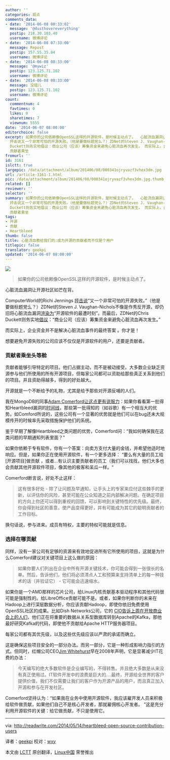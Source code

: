 ```yaml
---
author: ''
categories: 观点
comments_data:
- date: '2014-06-08 00:33:02'
  message: '@dusthovereverything'
  postip: 218.30.103.40
  username: 微博评论
- date: '2014-06-08 07:33:00'
  message: Repost
  postip: 157.55.35.84
  username: 微博评论
- date: '2014-06-08 08:33:00'
  message: '@mywiz'
  postip: 123.125.71.102
  username: 微博评论
- date: '2014-06-08 08:33:00'
  message: 没错儿
  postip: 123.125.71.102
  username: 微博评论
count:
  commentnum: 4
  favtimes: 0
  likes: 0
  sharetimes: 7
  viewnum: 5555
date: '2014-06-07 08:00:00'
editorchoice: false
excerpt: 如果你的公司依赖像OpenSSL这样的开源软件，是时候主动点了。  心脏流血漏洞让开源社区如芒在背。 ComputerWorld的Richi Jennings
  抨击说又一个非常可怕的开源失败。（他是要做标题党么？）ZDNet的Steven J. Vaughan-Nichols不像是作秀反开源，却仍旧将心脏流血漏洞渲染为开源软件的最遭时刻。而最后，ZDNet的Chris
  Duckett则务实地倡议：商业公司（应该）筹集资金来避免心脏流血再次发生。 而实际上，企业资金并不是解决心脏流血事件的最终答案 。你才是！ 想要避免开源失败的公司应该不仅仅是开源软件的用户，还要是贡献者。
  贡献者乘坐
fromurl: ''
id: 3161
islctt: true
largepic: /data/attachment/album/201406/08/000341ojryvazf3vhex3dm.jpg
url: /article-3161-1.html
pic: /data/attachment/album/201406/08/000341ojryvazf3vhex3dm.jpg.thumb.jpg
related: []
reviewer: ''
selector: ''
summary: 如果你的公司依赖像OpenSSL这样的开源软件，是时候主动点了。  心脏流血漏洞让开源社区如芒在背。 ComputerWorld的Richi Jennings
  抨击说又一个非常可怕的开源失败。（他是要做标题党么？）ZDNet的Steven J. Vaughan-Nichols不像是作秀反开源，却仍旧将心脏流血漏洞渲染为开源软件的最遭时刻。而最后，ZDNet的Chris
  Duckett则务实地倡议：商业公司（应该）筹集资金来避免心脏流血再次发生。 而实际上，企业资金并不是解决心脏流血事件的最终答案 。你才是！ 想要避免开源失败的公司应该不仅仅是开源软件的用户，还要是贡献者。
  贡献者乘坐
tags:
- 开源
- 贡献
- Heartbleed
thumb: false
title: 心脏流血教给我们的:成为开源的贡献者而不仅是个用户
titlepic: false
translator: geekpi
updated: '2014-06-07 08:00:00'
---
```


![](/data/attachment/album/201406/08/000341ojryvazf3vhex3dm.jpg)



> 
> 如果你的公司依赖像OpenSSL这样的开源软件，是时候主动点了。
> 
> 
> 


心脏流血漏洞让开源社区如芒在背。


ComputerWorld的Richi Jennings [抨击说](http://blogs.computerworld.com/encryption/23767/heartbleed-openssl-open-source-fail)“又一个非常可怕的开源失败。”（他是要做标题党么？）ZDNet的Steven J. Vaughan-Nichols不像是作秀反开源，却仍旧将心脏流血漏洞[渲染为](http://www.zdnet.com/heartbleed-open-sources-worst-hour-7000028420/)“开源软件的最遭时刻”。而最后，ZDNet的Chris Duckett则务实地[倡议](http://www.zdnet.com/openssl-needs-corporate-funding-to-avoid-heartbleed-repeat-7000028385/)：“商业公司（应该）筹集资金来避免心脏流血再次发生。”


而实际上，企业资金并不是解决心脏流血事件的最终答案 。你才是！


想要避免开源失败的公司应该不仅仅是开源软件的用户，还要是贡献者。


### 贡献者乘坐头等舱


贡献者能够引导特定的项目。他们占据主动，而不是被动接受。大多数企业缺乏资源参与他们所使用的所有开源项目，但每家公司都可以资助给那些真正关系到他们的项目。并且资助得越多，得到的好处越大。


开源就是一个不断给予的礼物，尤其是给予那些对开源反哺的人们。


我在MongoDB的同事[Adam Comerford让这点更有说服力](http://comerford.cc/wordpress/2014/04/15/my-conclusion-heartbleed-timeline/)：如果你看看第一批得知Heartbleed漏洞的[时间线](http://www.smh.com.au/it-pro/security-it/heartbleed-disclosure-timeline-who-knew-what-and-when-20140415-zqurk.html)，那些第一批得知的（如谷歌）有一个相当大的优势。如Comford所说的，这些公司有一个显著的优势就是他们可以在bug还未大规模传开的时候率先采取措施保护他们的系统。


鉴于早期了解像Heartbleed之类问题的优势，Comerford问：“我如何确保我在这类问题的早期通知列表里面？”


如果你依赖于专有软件，你有一个答案：向卖方支付大量的金钱，并希望他适时地响应。但是，如果你正在使用开源软件，有一个更多选择： “要么有大量的员工给[开源项目]做贡献 ，或者...有认识主要贡献者的员工（我们可以找找，他们大多也会贡献其他开源软件项目，像其他的极客和呆瓜一样。“


Comerford断言说，好处不止这样：



> 
> 这有很多好处 - 除了让问题及早通知，让手头上的专家来应付这些棘手的更新，以评估你的风险，甚至可能在公众知道之前内部解决问题。在确定项目的方向上你还可以得到重视的回馈，可以影响到关键特性的优先级。最终，你会得到社区的善意，使产品变得更好，并有可能成为其它的聪明贡献者的工作目标。
> 
> 
> 


换句话说，参与进来。成员有特权，主要的特权可能就是信息。


### 选择在哪贡献


同样，没有一家公司有足够的资源来有效地促进所有它所使用的项目，这就是为什么Comerford建议对关键项目上这么做的原因：



> 
> 如果你要人们列出在企业中所有开源关键技术，你可能会得到一张很长的名单。然后，告诉他们，他们将必须清点人工和预算来支持清单上的每一种技术的话（并验证它） - 它可能会迅速缩水。
> 
> 
> 


如果你是一个AMD那样的芯片公司，给Linux内核贡献基本驱动程序和其他代码很可能是强制性的。给LibreOffice贡献可能不是。或者，如果你判断你的未来在Hadoop上进行深层数据分析，你应该贡献Hadoop，即使你依旧免费使用OpenSSL社区的成果。比如Dish Networks公司，它的 [CIO告诉上周在开放商业会上的人们](http://blogs.wsj.com/cio/2014/05/06/dish-looks-to-open-source-software-after-database-failure/)，他们正在将重要的数据从关系型数据库转到Apache的Kafka，那他最好研究Kafka的代码，即使他不贡献给Apache HTTP服务器项目。


每家公司都有其优先级，以及这些优先级应该以严肃的承诺而确立。


这是确保这些项目安全的一部分办法。而另一部分，它是一种形成影响力指引的方式。但同时，红帽公司CEO[Jim Whitehurst](http://www.cnet.com/news/red-hat-solve-enterprise-waste-through-open-source/)早在2008年声明，它是显著减少IT花费的办法：



> 
> 今天编写的绝大多数软件是企业编写的，不得转售。并且绝大多数是从来没有真正使用过。IT软件开发中的浪费是巨大的....最终，开源给全世界的客户提供价值，我们不仅需要让我们的客户作为开源产品的用户，而且真正加入开源和参与在开发社区。
> 
> 
> 


Comerford坚持认为：“如果我在业务中使用开源软件，我应该雇开发人员来积极给软件做贡献，如果他们自己不是核心开发者，那就雇佣核心开发者。 ”这是充分利用开源软件的关键：给它做贡献，不只是使用它。




---


via: <http://readwrite.com/2014/05/14/heartbleed-open-source-contribution-users>


译者：[geekpi](https://github.com/geekpi) 校对：[wxy](https://github.com/wxy)


本文由 [LCTT](https://github.com/LCTT/TranslateProject) 原创翻译，[Linux中国](http://linux.cn/) 荣誉推出